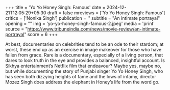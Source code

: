 +++
title = 'Yo Yo Honey Singh: Famous'
date = 2024-12-21T12:05:29+05:30
draft = false
mreviews = ['Yo Yo Honey Singh: Famous']
critics = ['Nonika Singh']
publication = ''
subtitle = "An intimate portrayal"
opening = ""
img = 'yo-yo-honey-singh-famous-2.jpeg'
media = 'print'
source = "https://www.tribuneindia.com/news/movie-review/an-intimate-portrayal"
score = 6
+++

At best, documentaries on celebrities tend to be an ode to their stardom; at worst, these end up as an exercise in image makeover for those who have fallen from grace. Rare is a documentary, especially of a living person, that dares to look truth in the eye and provides a balanced, insightful account. Is Sikhya entertainment’s Netflix film that endeavour? Maybe yes, maybe no, but while documenting the story of Punjabi singer Yo Yo Honey Singh, who has seen both dizzying heights of fame and the lows of infamy, director Mozez Singh does address the elephant in Honey’s life from the word go.
